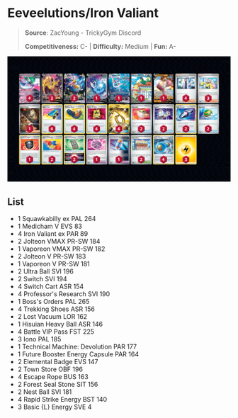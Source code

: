 # Eeveelutions/Iron Valiant

> **Source**: ZacYoung - TrickyGym Discord
> 
> **Competitiveness:** C- | **Difficulty:** Medium | **Fun:** A-

![decklist](../../!Images/Standard/8BST-PAR/Iron%20Valiant-Eevees.png)

## List
* 1 Squawkabilly ex PAL 264
* 1 Medicham V EVS 83
* 4 Iron Valiant ex PAR 89
* 2 Jolteon VMAX PR-SW 184
* 1 Vaporeon VMAX PR-SW 182
* 2 Jolteon V PR-SW 183
* 1 Vaporeon V PR-SW 181
* 2 Ultra Ball SVI 196
* 2 Switch SVI 194
* 4 Switch Cart ASR 154
* 4 Professor's Research SVI 190
* 1 Boss's Orders PAL 265
* 4 Trekking Shoes ASR 156
* 2 Lost Vacuum LOR 162
* 1 Hisuian Heavy Ball ASR 146
* 4 Battle VIP Pass FST 225
* 3 Iono PAL 185
* 1 Technical Machine: Devolution PAR 177
* 1 Future Booster Energy Capsule PAR 164
* 2 Elemental Badge EVS 147
* 2 Town Store OBF 196
* 4 Escape Rope BUS 163
* 2 Forest Seal Stone SIT 156
* 2 Nest Ball SVI 181
* 4 Rapid Strike Energy BST 140
* 3 Basic {L} Energy SVE 4
